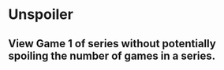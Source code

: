 # Unspoiler

## View Game 1 of series without potentially spoiling the number of games in a series.
